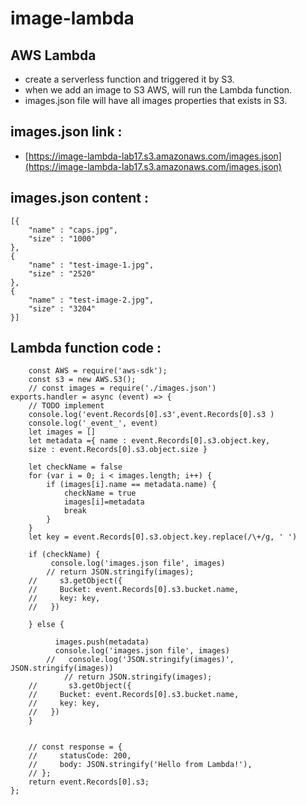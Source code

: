 # image-lambda

## AWS Lambda

- create a serverless function and triggered it by S3.
- when we add an image to S3 AWS, will run the Lambda function.
- images.json file will have all images properties that exists in S3.

## images.json link :

- [https://image-lambda-lab17.s3.amazonaws.com/images.json](https://image-lambda-lab17.s3.amazonaws.com/images.json)

## images.json content :

```
[{
    "name" : "caps.jpg",
    "size" : "1000"
},
{
    "name" : "test-image-1.jpg",
    "size" : "2520"
},
{
    "name" : "test-image-2.jpg",
    "size" : "3204"
}]
```

## Lambda function code :

```
    const AWS = require('aws-sdk');
    const s3 = new AWS.S3();
    // const images = require('./images.json')
exports.handler = async (event) => {
    // TODO implement
    console.log('event.Records[0].s3',event.Records[0].s3 )
    console.log('_event_', event)
    let images = []
    let metadata ={ name : event.Records[0].s3.object.key,
    size : event.Records[0].s3.object.size }

    let checkName = false
    for (var i = 0; i < images.length; i++) {
        if (images[i].name == metadata.name) {
            checkName = true
            images[i]=metadata
            break
        }
    }
    let key = event.Records[0].s3.object.key.replace(/\+/g, ' ')

    if (checkName) {
         console.log('images.json file', images)
        // return JSON.stringify(images);
    //     s3.getObject({
    //     Bucket: event.Records[0].s3.bucket.name,
    //     key: key,
    //   })

    } else {

          images.push(metadata)
          console.log('images.json file', images)
        //   console.log('JSON.stringify(images)', JSON.stringify(images))
            // return JSON.stringify(images);
    //       s3.getObject({
    //     Bucket: event.Records[0].s3.bucket.name,
    //     key: key,
    //   })
    }


    // const response = {
    //     statusCode: 200,
    //     body: JSON.stringify('Hello from Lambda!'),
    // };
    return event.Records[0].s3;
};

```
